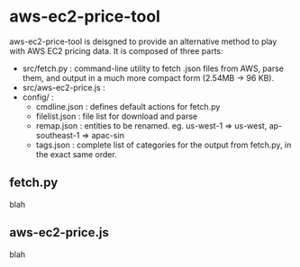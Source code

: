 aws-ec2-price-tool
=============================

aws-ec2-price-tool is deisgned to provide an alternative method to play with AWS EC2 pricing data.
It is composed of three parts:
* src/fetch.py : command-line utility to fetch .json files from AWS, parse them, and output in a much more compact form (2.54MB -> 96 KB). 
* src/aws-ec2-price.js : 
* config/ : 
    * cmdline.json : defines default actions for fetch.py
    * filelist.json : file list for download and parse
    * remap.json : entities to be renamed. eg. us-west-1 => us-west, ap-southeast-1 => apac-sin
    * tags.json : complete list of categories for the output from fetch.py, in the exact same order.

fetch.py
--------------------------

blah


aws-ec2-price.js
--------------------------

blah
